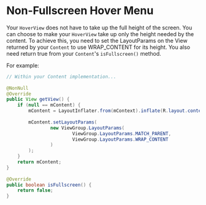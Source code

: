 # Non-Fullscreen Hover Menu

Your `HoverView` does not have to take up the full height of the screen.  You can choose to make
your `HoverView` take up only the height needed by the content.  To achieve this, you need to set
the LayoutParams on the View returned by your `Content` to use WRAP_CONTENT for its height. You also
need return true from your `Content`'s `isFullscreen()` method.

For example:

```java
// Within your Content implementation...
 
@NonNull
@Override
public View getView() {
    if (null == mContent) {
        mContent = LayoutInflater.from(mContext).inflate(R.layout.content_non_fullscreen, null);
  
        mContent.setLayoutParams(
                new ViewGroup.LayoutParams(
                        ViewGroup.LayoutParams.MATCH_PARENT, 
                        ViewGroup.LayoutParams.WRAP_CONTENT
                )
        );
    }
    return mContent;
}
 
@Override
public boolean isFullscreen() {
    return false;
}
```